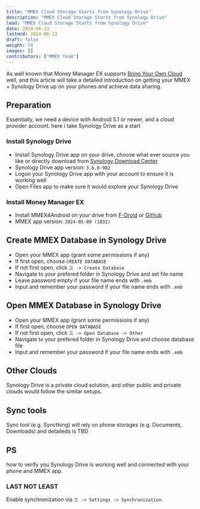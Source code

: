 ```yaml
---
title: "MMEX Cloud Storage Starts from Synology Drive"
description: "MMEX Cloud Storage Starts from Synology Drive"
lead: "MMEX Cloud Storage Starts from Synology Drive"
date: 2024-06-13
lastmod: 2024-06-13
draft: false
weight: 50
images: []
contributors: ["MMEX Team"]
---
```


As well known that Money Manager EX supports [Bring Your Own Cloud](../../docs/features/usecloud/) well, and this article will take a detailed introduction on getting your MMEX + Synology Drive up on your phones and achieve data sharing.

## Preparation
Essentially, we need a device with Android 5.1 or newer, and a cloud provider account. here i take Synology Drive as a start

### Install Synology Drive
* Install Synology Drive app on your drive, choose what ever source you like or directly download from [Synology Download Center](https://www.synology.com/en-sg/support/download/DS920+?version=7.2#androids)
* Synology Drive app version: `3.6.0-982`
* Logon your Synology Drive app with your account to ensure it is working well
* Open Files app to make sure it would explore your Synology Drive

### Install Money Manager EX
* Install MMEX4Android on your drive from [F-Droid](https://f-droid.org/packages/com.money.manager.ex/) or [Github](https://github.com/moneymanagerex/android-money-manager-ex/releases)
* MMEX app version: `2024-05-09 (1032)`


## Create MMEX Database in Synology Drive
* Open your MMEX app (grant some permissions if any)
* If first open, choose `CREATE DATABASE`
* If not first open, click `三 -> Create Database`
* Navigate to your prefered folder in Synology Drive and set file name
* Leave password empty if your file name ends with `.mmb`
* Input and remember your password if your file name ends with `.emb`


## Open MMEX Database in Synology Drive
* Open your MMEX app (grant some permissions if any)
* If first open, choose `OPEN DATABASE`
* If not first open, click `三 -> Open Database -> Other`
* Navigate to your prefered folder in Synology Drive and choose database file 
* Input and remember your password if your file name ends with `.emb`


## Other Clouds
Synology Drive is a private cloud solution, and other public and private clouds would follow the similar setups.

## Sync tools
Sync tool (e.g. Syncthing) will rely on phone storages (e.g. Documents, Downloads) and detaileds is TBD

## PS
how to verify you Synology Drive is working well and connected with your phone and MMEX app.

### LAST NOT LEAST
Enable synchronization via `三 -> Settings -> Synchronization`.
